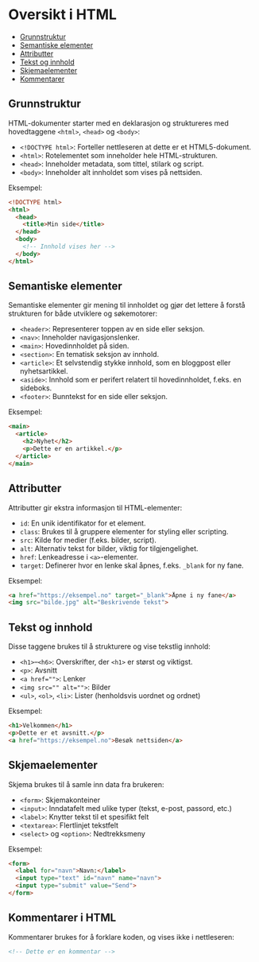 # Oversikt i HTML

* [Grunnstruktur](#Grunnstruktur)
* [Semantiske elementer](#Semantiske-elementer)
* [Attributter](#Attributter)
* [Tekst og innhold](#Tekst-og-innhold)
* [Skjemaelementer](#Skjemaelementer)
* [Kommentarer](#Kommentarer-i-html)

## Grunnstruktur

HTML-dokumenter starter med en deklarasjon og struktureres med hovedtaggene `<html>`, `<head>` og `<body>`:

* `<!DOCTYPE html>`: Forteller nettleseren at dette er et HTML5-dokument.
* `<html>`: Rotelementet som inneholder hele HTML-strukturen.
* `<head>`: Inneholder metadata, som tittel, stilark og script.
* `<body>`: Inneholder alt innholdet som vises på nettsiden.

Eksempel:

```html
<!DOCTYPE html>
<html>
  <head>
    <title>Min side</title>
  </head>
  <body>
    <!-- Innhold vises her -->
  </body>
</html>
```

## Semantiske elementer

Semantiske elementer gir mening til innholdet og gjør det lettere å forstå strukturen for både utviklere og søkemotorer:

* `<header>`: Representerer toppen av en side eller seksjon.
* `<nav>`: Inneholder navigasjonslenker.
* `<main>`: Hovedinnholdet på siden.
* `<section>`: En tematisk seksjon av innhold.
* `<article>`: Et selvstendig stykke innhold, som en bloggpost eller nyhetsartikkel.
* `<aside>`: Innhold som er perifert relatert til hovedinnholdet, f.eks. en sideboks.
* `<footer>`: Bunntekst for en side eller seksjon.

Eksempel:

```html
<main>
  <article>
    <h2>Nyhet</h2>
    <p>Dette er en artikkel.</p>
  </article>
</main>
```

## Attributter

Attributter gir ekstra informasjon til HTML-elementer:

* `id`: En unik identifikator for et element.
* `class`: Brukes til å gruppere elementer for styling eller scripting.
* `src`: Kilde for medier (f.eks. bilder, script).
* `alt`: Alternativ tekst for bilder, viktig for tilgjengelighet.
* `href`: Lenkeadresse i `<a>`-elementer.
* `target`: Definerer hvor en lenke skal åpnes, f.eks. `_blank` for ny fane.

Eksempel:

```html
<a href="https://eksempel.no" target="_blank">Åpne i ny fane</a>
<img src="bilde.jpg" alt="Beskrivende tekst">
```

## Tekst og innhold

Disse taggene brukes til å strukturere og vise tekstlig innhold:

* `<h1>`–`<h6>`: Overskrifter, der `<h1>` er størst og viktigst.
* `<p>`: Avsnitt
* `<a href="">`: Lenker
* `<img src="" alt="">`: Bilder
* `<ul>`, `<ol>`, `<li>`: Lister (henholdsvis uordnet og ordnet)

Eksempel:

```html
<h1>Velkommen</h1>
<p>Dette er et avsnitt.</p>
<a href="https://eksempel.no">Besøk nettsiden</a>
```

## Skjemaelementer

Skjema brukes til å samle inn data fra brukeren:

* `<form>`: Skjemakonteiner
* `<input>`: Inndatafelt med ulike typer (tekst, e-post, passord, etc.)
* `<label>`: Knytter tekst til et spesifikt felt
* `<textarea>`: Flertlinjet tekstfelt
* `<select>` og `<option>`: Nedtrekksmeny

Eksempel:

```html
<form>
  <label for="navn">Navn:</label>
  <input type="text" id="navn" name="navn">
  <input type="submit" value="Send">
</form>
```

## Kommentarer i HTML

Kommentarer brukes for å forklare koden, og vises ikke i nettleseren:

```html
<!-- Dette er en kommentar -->
```

